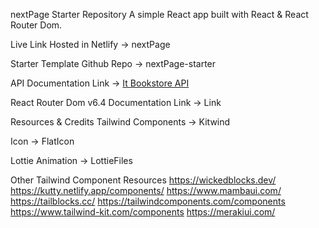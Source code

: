 nextPage Starter Repository
A simple React app built with React & React Router Dom.

Live Link
Hosted in Netlify -> nextPage

Starter Template
Github Repo -> nextPage-starter

API
Documentation Link -> <a href="https://api.itbook.store/">It Bookstore API</a>

React Router Dom v6.4
Documentation Link -> Link

Resources & Credits
Tailwind Components -> Kitwind

Icon -> FlatIcon

Lottie Animation -> LottieFiles

Other Tailwind Component Resources
https://wickedblocks.dev/ https://kutty.netlify.app/components/ https://www.mambaui.com/ https://tailblocks.cc/ https://tailwindcomponents.com/components https://www.tailwind-kit.com/components https://merakiui.com/
